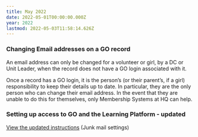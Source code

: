 ```yaml
---
title: May 2022
date: 2022-05-01T00:00:00.000Z
year: 2022
lastmod: 2022-05-03T11:58:14.626Z
---
```

### Changing Email addresses on a GO record

An email address can only be changed for a volunteer or girl, by a DC or Unit Leader, when the record does not have a GO login associated with it.

Once a record has a GO login, it is the person’s (or their parent’s, if a girl) responsibility to keep their details up to date. In particular, they are the only person who can change their email address. In the event that they are unable to do this for themselves, only Membership Systems at HQ can help.

### Setting up access to GO and the Learning Platform - updated

[View the updated instructions](/go/) (Junk mail settings)
